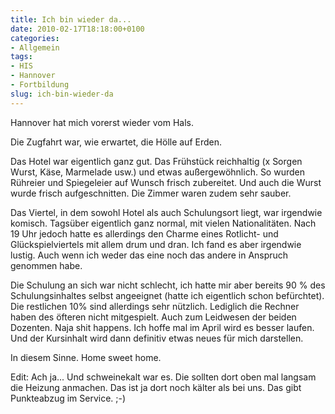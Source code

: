 ```yaml
---
title: Ich bin wieder da...
date: 2010-02-17T18:18:00+0100
categories:
- Allgemein
tags:
- HIS
- Hannover
- Fortbildung
slug: ich-bin-wieder-da
---
```

Hannover hat mich vorerst wieder vom Hals.

Die Zugfahrt war, wie erwartet, die Hölle auf Erden.

Das Hotel war eigentlich ganz gut. Das Frühstück reichhaltig (x Sorgen Wurst, Käse, Marmelade usw.) und etwas außergewöhnlich. So wurden Rühreier und Spiegeleier auf Wunsch frisch zubereitet. Und auch die Wurst wurde frisch aufgeschnitten. Die Zimmer waren zudem sehr sauber.

Das Viertel, in dem sowohl Hotel als auch Schulungsort liegt, war irgendwie komisch. Tagsüber eigentlich ganz normal, mit vielen Nationalitäten. Nach 19 Uhr jedoch hatte es allerdings den Charme eines Rotlicht- und Glückspielviertels mit allem drum und dran. Ich fand es aber irgendwie lustig. Auch wenn ich weder das eine noch das andere in Anspruch genommen habe.

Die Schulung an sich war nicht schlecht, ich hatte mir aber bereits 90 % des Schulungsinhaltes selbst angeeignet (hatte ich eigentlich schon befürchtet). Die restlichen 10% sind allerdings sehr nützlich. Lediglich die Rechner haben des öfteren nicht mitgespielt. Auch zum Leidwesen der beiden Dozenten. Naja shit happens. Ich hoffe mal im April wird es besser laufen. Und der Kursinhalt wird dann definitiv etwas neues für mich darstellen.

In diesem Sinne. Home sweet home.

Edit: Ach ja... Und schweinekalt war es. Die sollten dort oben mal langsam die Heizung anmachen. Das ist ja dort noch kälter als bei uns. Das gibt Punkteabzug im Service. ;-)
